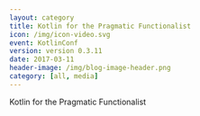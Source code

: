 ```yaml
---
layout: category
title: Kotlin for the Pragmatic Functionalist
icon: /img/icon-video.svg
event: KotlinConf
version: version 0.3.11
date: 2017-03-11
header-image: /img/blog-image-header.png
category: [all, media]
---
```


Kotlin for the Pragmatic Functionalist